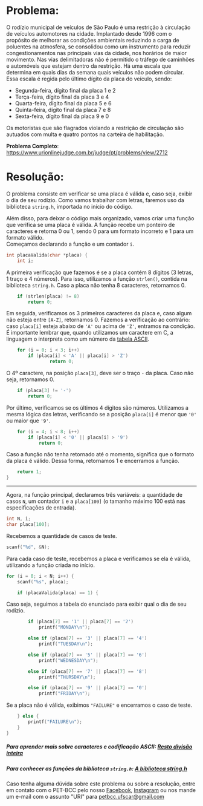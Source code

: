 # Problema:   

O rodízio municipal de veículos de São Paulo é uma restrição à circulação de veículos automotores na cidade. Implantado desde 1996 com o propósito de melhorar as condições ambientais reduzindo a carga de poluentes na atmosfera, se consolidou como um instrumento para reduzir congestionamentos nas principais vias da cidade, nos horários de maior movimento. Nas vias delimitadoras não é permitido o tráfego de caminhões e automóveis que estejam dentro da restrição. Há uma escala que determina em quais dias da semana quais veículos não podem circular. Essa escala é regida pelo último dígito da placa do veículo, sendo:

- Segunda-feira, dígito final da placa 1 e 2
- Terça-feira, dígito final da placa 3 e 4
- Quarta-feira, dígito final da placa 5 e 6
- Quinta-feira, dígito final da placa 7 e 8
- Sexta-feira, dígito final da placa 9 e 0

Os motoristas que são flagrados violando a restrição de circulação são autuados com multa e quatro pontos na carteira de habilitação.

**Problema Completo**: https://www.urionlinejudge.com.br/judge/pt/problems/view/2712

# Resolução:

O problema consiste em verificar se uma placa é válida e, caso seja, exibir o dia de seu rodízio. Como vamos trabalhar com letras, faremos uso da biblioteca `string.h`, importada no início do código.

Além disso, para deixar o código mais organizado, vamos criar uma função que verifica se uma placa é válida. A função recebe um ponteiro de caracteres e retorna 0 ou 1, sendo 0 para um formato incorreto e 1 para um formato válido.  
Começamos declarando a função e um contador `i`.

```c
int placaValida(char *placa) {
    int i;
```

A primeira verificação que fazemos é se a placa contém 8 dígitos (3 letras, 1 traço e 4 números). Para isso, utilizamos a função `strlen()`, contida na biblioteca `string.h`. Caso a placa não tenha 8 caracteres, retornamos 0.

```c
    if (strlen(placa) != 8)
        return 0;
```

Em seguida, verificamos os 3 primeiros caracteres da placa e, caso algum não esteja entre `[A-Z]`, retornamos 0. Fazemos a verificação ao contrário: caso `placa[i]` esteja abaixo de `'A'` ou acima de `'Z'`, entramos na condição.  
É importante lembrar que, quando utilizamos um caractere em C, a linguagem o interpreta como um número da [tabela ASCII](https://www.ime.usp.br/~kellyrb/mac2166_2015/tabela_ascii.html).

```c
    for (i = 0; i < 3; i++)
        if (placa[i] < 'A' || placa[i] > 'Z')
                return 0;
```

O 4º caractere, na posição `placa[3]`, deve ser o traço `-` da placa. Caso não seja, retornamos 0.

```c
    if (placa[3] != '-')
        return 0;
```

Por último, verificamos se os últimos 4 dígitos são números. Utilizamos a mesma lógica das letras, verificando se a posição `placa[i]` é menor que `'0'` ou maior que `'9'`.

```c
    for (i = 4; i < 8; i++)
        if (placa[i] < '0' || placa[i] > '9')
            return 0;
```

Caso a função não tenha retornado até o momento, significa que o formato da placa é válido. Dessa forma, retornamos 1 e encerramos a função.

```c
    return 1;
}
```

_______________________________

Agora, na função principal, declaramos três variáveis: a quantidade de casos `N`, um contador `i` e a `placa[100]` (o tamanho máximo 100 está nas especificações de entrada).

```c
int N, i;
char placa[100];
```

Recebemos a quantidade de casos de teste.

```c
scanf("%d", &N);
```

Para cada caso de teste, recebemos a placa e verificamos se ela é válida, utilizando a função criada no início.

```c
for (i = 0; i < N; i++) {
    scanf("%s", placa);

    if (placaValida(placa) == 1) {
```

Caso seja, seguimos a tabela do enunciado para exibir qual o dia de seu rodízio.

```c
        if (placa[7] == '1' || placa[7] == '2')
            printf("MONDAY\n");

        else if (placa[7] == '3' || placa[7] == '4')
            printf("TUESDAY\n");

        else if (placa[7] == '5' || placa[7] == '6')
            printf("WEDNESDAY\n");

        else if (placa[7] == '7' || placa[7] == '8')
            printf("THURSDAY\n");

        else if (placa[7] == '9' || placa[7] == '0')
            printf("FRIDAY\n");
```

Se a placa não é válida, exibimos `"FAILURE"` e encerramos o caso de teste.

```c
    } else {
        printf("FAILURE\n");
    }
}
```

##### Para aprender mais sobre caracteres e codificação ASCII: [Resto divisão inteira](https://www.pucsp.br/~so-comp/cursoc/aulas/c240.html)
##### Para conhecer as funções da biblioteca `string.h`: [A biblioteca string.h](http://linguagemc.com.br/a-biblioteca-string-h/)


Caso tenha alguma dúvida sobre este problema ou sobre a resolução, entre em contato com o PET-BCC pelo nosso
[Facebook](https://www.facebook.com/petbcc/),
[Instagram](https://www.instagram.com/petbcc.ufscar/)
ou nos mande um e-mail com o assunto "URI" para  petbcc.ufscar@gmail.com
